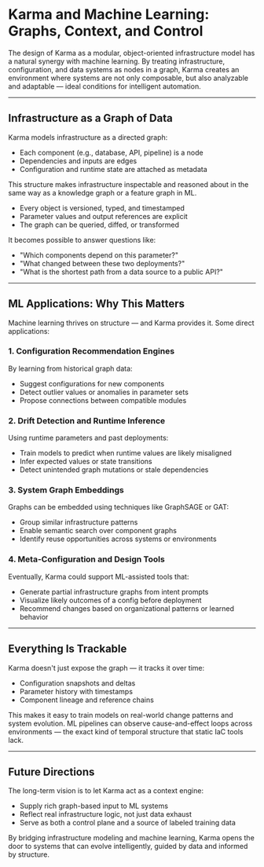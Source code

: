 # Karma and Machine Learning: Graphs, Context, and Control

The design of Karma as a modular, object-oriented infrastructure model has a natural synergy with machine learning. By treating infrastructure, configuration, and data systems as nodes in a graph, Karma creates an environment where systems are not only composable, but also analyzable and adaptable — ideal conditions for intelligent automation.

---

## Infrastructure as a Graph of Data

Karma models infrastructure as a directed graph:

- Each component (e.g., database, API, pipeline) is a node
- Dependencies and inputs are edges
- Configuration and runtime state are attached as metadata

This structure makes infrastructure inspectable and reasoned about in the same way as a knowledge graph or a feature graph in ML.

- Every object is versioned, typed, and timestamped
- Parameter values and output references are explicit
- The graph can be queried, diffed, or transformed

It becomes possible to answer questions like:

- "Which components depend on this parameter?"
- "What changed between these two deployments?"
- "What is the shortest path from a data source to a public API?"

---

## ML Applications: Why This Matters

Machine learning thrives on structure — and Karma provides it. Some direct applications:

### 1. Configuration Recommendation Engines

By learning from historical graph data:
- Suggest configurations for new components
- Detect outlier values or anomalies in parameter sets
- Propose connections between compatible modules

### 2. Drift Detection and Runtime Inference

Using runtime parameters and past deployments:
- Train models to predict when runtime values are likely misaligned
- Infer expected values or state transitions
- Detect unintended graph mutations or stale dependencies

### 3. System Graph Embeddings

Graphs can be embedded using techniques like GraphSAGE or GAT:
- Group similar infrastructure patterns
- Enable semantic search over component graphs
- Identify reuse opportunities across systems or environments

### 4. Meta-Configuration and Design Tools

Eventually, Karma could support ML-assisted tools that:
- Generate partial infrastructure graphs from intent prompts
- Visualize likely outcomes of a config before deployment
- Recommend changes based on organizational patterns or learned behavior

---

## Everything Is Trackable

Karma doesn't just expose the graph — it tracks it over time:

- Configuration snapshots and deltas
- Parameter history with timestamps
- Component lineage and reference chains

This makes it easy to train models on real-world change patterns and system evolution. ML pipelines can observe cause-and-effect loops across environments — the exact kind of temporal structure that static IaC tools lack.

---

## Future Directions

The long-term vision is to let Karma act as a context engine:
- Supply rich graph-based input to ML systems
- Reflect real infrastructure logic, not just data exhaust
- Serve as both a control plane and a source of labeled training data

By bridging infrastructure modeling and machine learning, Karma opens the door to systems that can evolve intelligently, guided by data and informed by structure.


